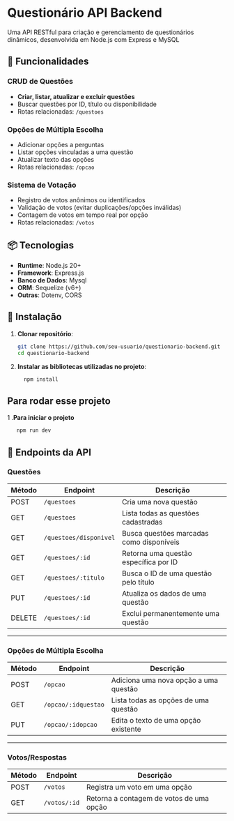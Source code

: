 # Questionário API Backend

Uma API RESTful para criação e gerenciamento de questionários dinâmicos, desenvolvida em Node.js com Express e MySQL

## 🚀 Funcionalidades

### CRUD de Questões
- **Criar, listar, atualizar e excluir questões**
- Buscar questões por ID, título ou disponibilidade
- Rotas relacionadas: `/questoes`

### Opções de Múltipla Escolha
- Adicionar opções a perguntas
- Listar opções vinculadas a uma questão
- Atualizar texto das opções
- Rotas relacionadas: `/opcao`

### Sistema de Votação
- Registro de votos anônimos ou identificados
- Validação de votos (evitar duplicações/opções inválidas)
- Contagem de votos em tempo real por opção
- Rotas relacionadas: `/votos`

## 📦 Tecnologias

- **Runtime**: Node.js 20+
- **Framework**: Express.js
- **Banco de Dados**: Mysql
- **ORM**: Sequelize (v6+)
- **Outras**: Dotenv, CORS

## 🔧 Instalação

1. **Clonar repositório**:
   ```bash
   git clone https://github.com/seu-usuario/questionario-backend.git
   cd questionario-backend
   ```
2. **Instalar as bibliotecas utilizadas no projeto**:
   ```bash
     npm install
     ```
## Para rodar esse projeto
  1 .**Para iniciar o projeto**
  ```bash
     npm run dev
  ```
## 📡 Endpoints da API

### **Questões**  
| Método | Endpoint                     | Descrição                                |  
|--------|------------------------------|------------------------------------------|  
| POST   | `/questoes`                  | Cria uma nova questão                    |  
| GET    | `/questoes`                  | Lista todas as questões cadastradas      |  
| GET    | `/questoes/disponivel`       | Busca questões marcadas como disponíveis |  
| GET    | `/questoes/:id`              | Retorna uma questão específica por ID    |  
| GET    | `/questoes/:titulo`          | Busca o ID de uma questão pelo título    |  
| PUT    | `/questoes/:id`              | Atualiza os dados de uma questão         |  
| DELETE | `/questoes/:id`              | Exclui permanentemente uma questão       |  

---

### **Opções de Múltipla Escolha**  
| Método | Endpoint                     | Descrição                                |  
|--------|------------------------------|------------------------------------------|  
| POST   | `/opcao`                     | Adiciona uma nova opção a uma questão    |  
| GET    | `/opcao/:idquestao`          | Lista todas as opções de uma questão     |  
| PUT    | `/opcao/:idopcao`            | Edita o texto de uma opção existente     |  

---

### **Votos/Respostas**  
| Método | Endpoint                     | Descrição                                |  
|--------|------------------------------|------------------------------------------|  
| POST   | `/votos`                     | Registra um voto em uma opção            |  
| GET    | `/votos/:id`                 | Retorna a contagem de votos de uma opção |  

